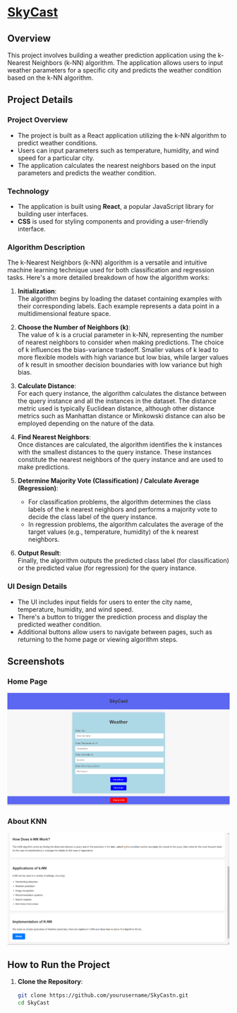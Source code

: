 # [SkyCast](https://skycast-dusky.vercel.app)

## Overview

This project involves building a weather prediction application using the k-Nearest Neighbors (k-NN) algorithm. The application allows users to input weather parameters for a specific city and predicts the weather condition based on the k-NN algorithm.

## Project Details

### Project Overview

- The project is built as a React application utilizing the k-NN algorithm to predict weather conditions.
- Users can input parameters such as temperature, humidity, and wind speed for a particular city.
- The application calculates the nearest neighbors based on the input parameters and predicts the weather condition.

### Technology

- The application is built using **React**, a popular JavaScript library for building user interfaces.
- **CSS** is used for styling components and providing a user-friendly interface.

### Algorithm Description

The k-Nearest Neighbors (k-NN) algorithm is a versatile and intuitive machine learning technique used for both classification and regression tasks. Here's a more detailed breakdown of how the algorithm works:

1. **Initialization**:  
   The algorithm begins by loading the dataset containing examples with their corresponding labels. Each example represents a data point in a multidimensional feature space.

2. **Choose the Number of Neighbors (k)**:  
   The value of k is a crucial parameter in k-NN, representing the number of nearest neighbors to consider when making predictions. The choice of k influences the bias-variance tradeoff. Smaller values of k lead to more flexible models with high variance but low bias, while larger values of k result in smoother decision boundaries with low variance but high bias.

3. **Calculate Distance**:  
   For each query instance, the algorithm calculates the distance between the query instance and all the instances in the dataset. The distance metric used is typically Euclidean distance, although other distance metrics such as Manhattan distance or Minkowski distance can also be employed depending on the nature of the data.

4. **Find Nearest Neighbors**:  
   Once distances are calculated, the algorithm identifies the k instances with the smallest distances to the query instance. These instances constitute the nearest neighbors of the query instance and are used to make predictions.

5. **Determine Majority Vote (Classification) / Calculate Average (Regression)**:  
   - For classification problems, the algorithm determines the class labels of the k nearest neighbors and performs a majority vote to decide the class label of the query instance.
   - In regression problems, the algorithm calculates the average of the target values (e.g., temperature, humidity) of the k nearest neighbors.

6. **Output Result**:  
   Finally, the algorithm outputs the predicted class label (for classification) or the predicted value (for regression) for the query instance.

### UI Design Details

- The UI includes input fields for users to enter the city name, temperature, humidity, and wind speed.
- There's a button to trigger the prediction process and display the predicted weather condition.
- Additional buttons allow users to navigate between pages, such as returning to the home page or viewing algorithm steps.

## Screenshots

### Home Page

![Home Page](./images/Home_Page.png)

### About KNN

![Output](./images/About_KNN.png)

## How to Run the Project

1. **Clone the Repository**:
   ```sh
   git clone https://github.com/yourusername/SkyCastn.git
   cd SkyCast

